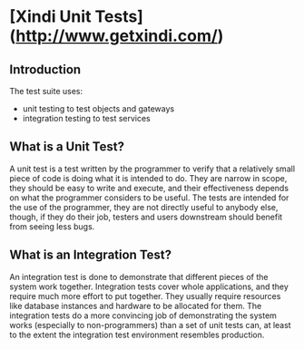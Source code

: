 # [Xindi Unit Tests] (http://www.getxindi.com/)

## Introduction

The test suite uses:

* unit testing to test objects and gateways
* integration testing to test services

## What is a Unit Test?

A unit test is a test written by the programmer to verify that a relatively small piece of code is doing what it is intended to do. 
They are narrow in scope, they should be easy to write and execute, and their effectiveness depends on what the programmer considers 
to be useful. The tests are intended for the use of the programmer, they are not directly useful to anybody else, though, if they do 
their job, testers and users downstream should benefit from seeing less bugs.

## What is an Integration Test?

An integration test is done to demonstrate that different pieces of the system work together. Integration tests cover whole applications, 
and they require much more effort to put together. They usually require resources like database instances and hardware to be allocated for 
them. The integration tests do a more convincing job of demonstrating the system works (especially to non-programmers) than a set of unit 
tests can, at least to the extent the integration test environment resembles production.